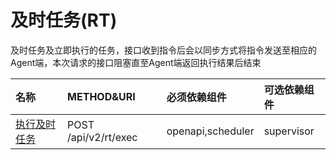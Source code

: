 # 及时任务\(RT\)

及时任务及立即执行的任务，接口收到指令后会以同步方式将指令发送至相应的Agent端，本次请求的接口阻塞直至Agent端返回执行结果后结束

| **名称** | **METHOD&URI** | **必须依赖组件** | **可选依赖组件** |
| :--- | :--- | :--- | :--- |
| [执行及时任务](/api/rt/exec.md) | POST /api/v2/rt/exec | openapi,scheduler | supervisor |



